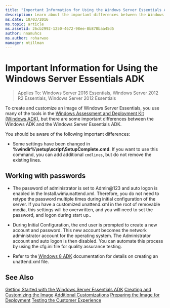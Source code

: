 ```yaml
---
title: "Important Information for Using the Windows Server Essentials ADK"
description: Learn about the important differences between the Windows 8 ADK and the  Windows Server Essentials ADK.
ms.date: 10/03/2016
ms.topic: article
ms.assetid: 26cb2992-1250-4672-98ee-8b870baa45d5
author: nnamuhcs
ms.author: roharwoo
manager: mtillman
---
```


# Important Information for Using the Windows Server Essentials ADK

>Applies To: Windows Server 2016 Essentials, Windows Server 2012 R2 Essentials, Windows Server 2012 Essentials

To create and customize an image of Windows Server Essentials, you use many of the tools in the [Windows Assessment and Deployment Kit (Windows ADK)](/windows-hardware/get-started/adk-install), but there are some important differences between the Windows ADK and the Windows Server Essentials ADK.

 You should be aware of the following important differences:

-   Some settings have been changed in **%windir%\setup\script\SetupComplete.cmd**. If you want to use this command, you can add additional `cmdlines`, but do not remove the existing lines.

## Working with passwords

-   The password of administrator is set to Admin@123 and auto logon is enabled in the Install.wim\unattend.xml. Therefore, you do not need to retype the password multiple times during initial configuration of the server. If you have a customized unattend.xml in the root of removable media, this settings will be overwritten, and you will need to set the password, and logon during start up..

-   During Initial Configuration, the end user is prompted to create a new account and password. This new account becomes the network administrator account for the operating system. The Administrator account and auto logon is then disabled. You can automate this process by using the cfg.ini file for quality assurance testing.

-   Refer to the [Windows 8 ADK](/previous-versions/windows/hh825420(v=win.10)) documentation for details on creating an unattend.xml file.

## See Also

 [Getting Started with the Windows Server Essentials ADK](Getting-Started-with-the-Windows-Server-Essentials-ADK.md)
 [Creating and Customizing the Image](Creating-and-Customizing-the-Image.md)
 [Additional Customizations](Additional-Customizations.md)
 [Preparing the Image for Deployment](Preparing-the-Image-for-Deployment.md)
 [Testing the Customer Experience](Testing-the-Customer-Experience.md)
